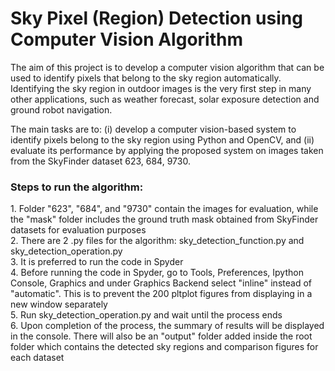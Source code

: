 # Sky Pixel (Region) Detection using Computer Vision Algorithm
The aim of this project is to develop a computer vision algorithm that can be used to identify pixels that belong to the sky region automatically. Identifying the sky region in outdoor images is the very first step in many other applications, such as weather forecast, solar exposure detection and ground robot navigation.

The main tasks are to: 
(i) develop a computer vision-based system to identify pixels belong to the sky region using Python and OpenCV, and 
(ii) evaluate its performance by applying the proposed system on images taken from the SkyFinder dataset 623, 684, 9730.


<h3>Steps to run the algorithm:</h3>
1. Folder "623", "684", and "9730" contain the images for evaluation, while the "mask" folder includes the ground truth mask obtained from SkyFinder datasets for evaluation purposes <br>
2. There are 2 .py files for the algorithm: sky_detection_function.py and sky_detection_operation.py <br>
3. It is preferred to run the code in Spyder <br>
4. Before running the code in Spyder, go to Tools, Preferences, Ipython Console, Graphics and under Graphics Backend select "inline" instead of "automatic". This is to prevent the 200 pltplot figures from displaying in a new window separately <br>
5. Run sky_detection_operation.py and wait until the process ends <br>
6. Upon completion of the process, the summary of results will be displayed in the console. There will also be an "output" folder added inside the root folder which contains the detected sky regions and comparison figures for each dataset <br>
